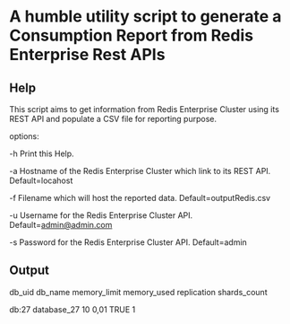 # A humble utility script to generate a Consumption Report from Redis Enterprise Rest APIs


## Help

This script aims to get information from Redis Enterprise Cluster using its REST API and populate a CSV file for reporting purpose.


options:

-h     Print this Help.

-a     Hostname of the Redis Enterprise Cluster which link to its REST API. Default=locahost

-f     Filename which will host the reported data. Default=outputRedis.csv

-u     Username for the Redis Enterprise Cluster API. Default=admin@admin.com

-s     Password for the Redis Enterprise Cluster API. Default=admin


## Output 

db_uid	db_name	memory_limit	memory_used	replication	shards_count

db:27	database_27	10	0,01	TRUE	1